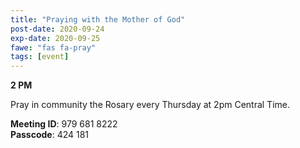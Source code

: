 ```yaml
---
title: "Praying with the Mother of God"
post-date: 2020-09-24
exp-date: 2020-09-25
fawe: "fas fa-pray"
tags: [event]
---
```

**2 PM**

Pray in community the Rosary every Thursday at 2pm Central Time.

<b>Meeting ID</b>: 979 681 8222
<br>
<b>Passcode</b>: 424 181